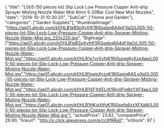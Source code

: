 {
	"title": "L005 (50 pieces lot) Slip Lock Low Pressure Copper Anti-drip Sprayer Misting Nozzle Water Mist 6mm 5-20Bar Cool New Mist Nozzles",
	"date": "2018-10-31 10:30:20",
	"SubCat": ["Home and Garden"],
	"categories": ["Garden Supplies"],
	"thumbnailImage": "https://ae01.alicdn.com/kf/HLB1eBSpXyfrK1RjSspbq6A4pFXaO/L005-50-pieces-lot-Slip-Lock-Low-Pressure-Copper-Anti-drip-Sprayer-Misting-Nozzle-Water-Mist.jpg_220x220.jpg",
	"BigImage": ["https://ae01.alicdn.com/kf/HLB1eBSpXyfrK1RjSspbq6A4pFXaO/L005-50-pieces-lot-Slip-Lock-Low-Pressure-Copper-Anti-drip-Sprayer-Misting-Nozzle-Water-Mist.jpg","https://ae01.alicdn.com/kf/HLB1s7yrXvfsK1RjSszgq6yXzpXae/L005-50-pieces-lot-Slip-Lock-Low-Pressure-Copper-Anti-drip-Sprayer-Misting-Nozzle-Water-Mist.jpg","https://ae01.alicdn.com/kf/HLB1nqisXyzxK1RjSspjq6AS.pXa1/L005-50-pieces-lot-Slip-Lock-Low-Pressure-Copper-Anti-drip-Sprayer-Misting-Nozzle-Water-Mist.jpg","https://ae01.alicdn.com/kf/HLB1XF1tXELrK1Rjy0Fjq6zYXFXae/L005-50-pieces-lot-Slip-Lock-Low-Pressure-Copper-Anti-drip-Sprayer-Misting-Nozzle-Water-Mist.jpg","https://ae01.alicdn.com/kf/HLB1HKisXtfvK1RjSspfq6zzXFXaW/L005-50-pieces-lot-Slip-Lock-Low-Pressure-Copper-Anti-drip-Sprayer-Misting-Nozzle-Water-Mist.jpg"],
	"actualPrice": 23.62,
	"comparePrice": 29.90,
	"linkurl": "http://s.click.aliexpress.com/e/cc9fRRa0",
	"inStock": 97
}
